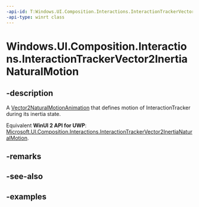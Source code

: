 ```yaml
---
-api-id: T:Windows.UI.Composition.Interactions.InteractionTrackerVector2InertiaNaturalMotion
-api-type: winrt class
---
```


<!-- Class syntax.
public class InteractionTrackerVector2InertiaNaturalMotion : InteractionTrackerVector2InertiaModifier, InteractionTrackerVector2InertiaModifier
-->

# Windows.UI.Composition.Interactions.InteractionTrackerVector2InertiaNaturalMotion

## -description

A [Vector2NaturalMotionAnimation](../windows.ui.composition/vector2naturalmotionanimation.md) that defines motion of InteractionTracker during its inertia state.

Equivalent **WinUI 2 API for UWP**: [Microsoft.UI.Composition.Interactions.InteractionTrackerVector2InertiaNaturalMotion](/windows/winui/api/microsoft.ui.composition.interactions.interactiontrackervector2inertianaturalmotion).

## -remarks

## -see-also

## -examples

